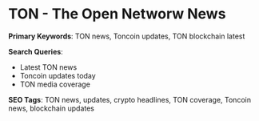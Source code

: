# TON - The Open Networw News

**Primary Keywords**: TON news, Toncoin updates, TON blockchain latest

**Search Queries**:
- Latest TON news
- Toncoin updates today
- TON media coverage

**SEO Tags**: TON news, updates, crypto headlines, TON coverage, Toncoin news, blockchain updates